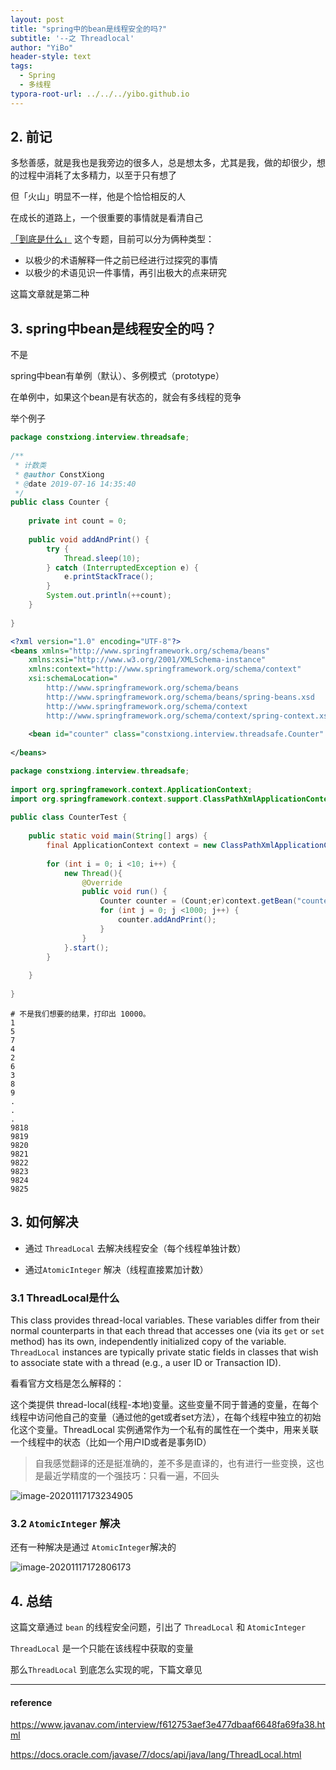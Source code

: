 ```yaml
---
layout: post
title: "spring中的bean是线程安全的吗?"
subtitle: '--之 Threadlocal'
author: "YiBo"
header-style: text
tags:
  - Spring  
  - 多线程
typora-root-url: ../../../yibo.github.io
---
```




## 2. 前记

多愁善感，就是我也是我旁边的很多人，总是想太多，尤其是我，做的却很少，想的过程中消耗了太多精力，以至于只有想了

但「火山」明显不一样，他是个恰恰相反的人

在成长的道路上，一个很重要的事情就是看清自己

[「到底是什么」](https://nominationp.github.io/2020/11/13/@bean%E6%98%AF%E4%BB%80%E4%B9%88/) 这个专题，目前可以分为俩种类型：

- 以极少的术语解释一件之前已经进行过探究的事情
- 以极少的术语见识一件事情，再引出极大的点来研究

这篇文章就是第二种



## 3. spring中bean是线程安全的吗？

不是

spring中bean有单例（默认）、多例模式（prototype）

在单例中，如果这个bean是有状态的，就会有多线程的竞争

举个例子

```java
package constxiong.interview.threadsafe;
 
/**
 * 计数类
 * @author ConstXiong
 * @date 2019-07-16 14:35:40
 */
public class Counter {
 
	private int count = 0;
	
	public void addAndPrint() {
		try {
			Thread.sleep(10);
		} catch (InterruptedException e) {
			e.printStackTrace();
		}
		System.out.println(++count);
	}
	
}
```

```xml
<?xml version="1.0" encoding="UTF-8"?>
<beans xmlns="http://www.springframework.org/schema/beans"
	xmlns:xsi="http://www.w3.org/2001/XMLSchema-instance"
	xmlns:context="http://www.springframework.org/schema/context"
	xsi:schemaLocation="
		http://www.springframework.org/schema/beans 
		http://www.springframework.org/schema/beans/spring-beans.xsd
	    http://www.springframework.org/schema/context
        http://www.springframework.org/schema/context/spring-context.xsd">
        
	<bean id="counter" class="constxiong.interview.threadsafe.Counter" />
	
</beans>
```

```java
package constxiong.interview.threadsafe;
 
import org.springframework.context.ApplicationContext;
import org.springframework.context.support.ClassPathXmlApplicationContext;
 
public class CounterTest {
	
	public static void main(String[] args) {
		final ApplicationContext context = new ClassPathXmlApplicationContext("spring_safe.xml");
 
		for (int i = 0; i <10; i++) {
			new Thread(){
				@Override
				public void run() {
					Counter counter = (Count;er)context.getBean("counter");
					for (int j = 0; j <1000; j++) {
						counter.addAndPrint();
					}
				}
			}.start();
		}
		
	}
	
}
```



```shell
# 不是我们想要的结果，打印出 10000。
1
5
7
4
2
6
3
8
9
.
.
.
9818
9819
9820
9821
9822
9823
9824
9825
```



## 3. 如何解决

- 通过 `ThreadLocal` 去解决线程安全（每个线程单独计数）

- 通过`AtomicInteger` 解决（线程直接累加计数）

  

### 3.1 ThreadLocal是什么

This class provides thread-local variables. These variables differ from their normal counterparts in that each thread that accesses one (via its `get` or `set` method) has its own, independently initialized copy of the variable. `ThreadLocal` instances are typically private static fields in classes that wish to associate state with a thread (e.g., a user ID or Transaction ID).

看看官方文档是怎么解释的：

这个类提供 thread-local(线程-本地)变量。这些变量不同于普通的变量，在每个线程中访问他自己的变量（通过他的get或者set方法），在每个线程中独立的初始化这个变量。ThreadLocal 实例通常作为一个私有的属性在一个类中，用来关联一个线程中的状态（比如一个用户ID或者是事务ID）

> 自我感觉翻译的还是挺准确的，差不多是直译的，也有进行一些变换，这也是最近学精度的一个强技巧：只看一遍，不回头

![image-20201117173234905](/img/in-post/2020-11/image-20201117173234905.png)

### 3.2 `AtomicInteger` 解决

还有一种解决是通过 `AtomicInteger`解决的

![image-20201117172806173](/img/in-post/2020-11/image-20201117172806173.png)





## 4. 总结

这篇文章通过 `bean` 的线程安全问题，引出了 `ThreadLocal` 和 `AtomicInteger`

 `ThreadLocal` 是一个只能在该线程中获取的变量

那么`ThreadLocal` 到底怎么实现的呢，下篇文章见





----------

#### reference

https://www.javanav.com/interview/f612753aef3e477dbaaf6648fa69fa38.html

https://docs.oracle.com/javase/7/docs/api/java/lang/ThreadLocal.html



































